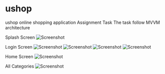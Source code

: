 # ushop
ushop online shopping application
Assignment Task 
The task follow MVVM architecture 

Splash Screen
![Screenshot](screen-1.jfif)

Login Screen
![Screenshot](screen-2.jfif)
![Screenshot](screen-3.jfif)
![Screenshot](screen-4.jfif)
![Screenshot](screen-5.jfif)

Home Screen
![Screenshot](screen-6.jfif)

All Categories 
![Screenshot](screen-8.jfif)
